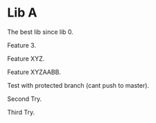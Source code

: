 # Lib A

The best lib since lib 0. 

Feature 3.

Feature XYZ.

Feature XYZAABB.

Test with protected branch (cant push to master).

Second Try.

Third Try.
